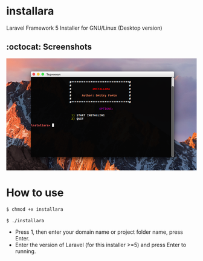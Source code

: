 # installara
Laravel Framework 5 Installer for GNU/Linux (Desktop version)
## :octocat: Screenshots ###
<img src="/images/img.png"></img>
# How to use
```
$ chmod +x installara
```
```
$ ./installara
```
* Press 1, then enter your domain name or project folder name, press Enter. 
* Enter the version of Laravel (for this installer >=5) and press Enter to running.

